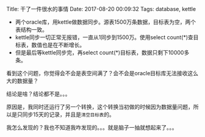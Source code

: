 Title: 干了一件很水的事情
Date: 2017-08-20 00:09:32
Tags: database, kettle

- 两个oracle库，用kettle做数据同步。源表1500万条数据，目标表为空，两个表结构一致。
- kettle同步一切正常无报错，一直从1同步到1500万。使用select count(*)查目标表，数值也是在不断增长。
- 但是最后等kettle同步完，再select count(*)目标表，数据只剩下10000多条。

看到这个问题，你觉得会不会是表空间满了？会不会是oracle目标库无法接收这么大的数据量？

结论是啥？结论都不是。。。

原因是，我同时还运行了另一个转换，这个转换当初做的时候因为数据量问题，所以是只同步15天的记录，并且是`清空目标表`的。

我怎么发现的？我也不知道我咋发现的。。。就是脑子一抽就想起来了。。。